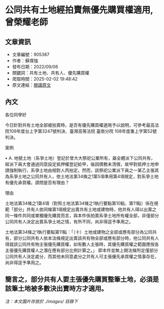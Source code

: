 # 公同共有土地經拍賣無優先購買權適用,曾榮耀老師

## 文章資訊
- 文章編號：905387
- 作者：蘇偉強
- 發布日期：2022/09/06
- 關鍵詞：共有土地、共有人、優先購買權
- 爬取時間：2025-02-02 19:48:42
- 原文連結：[閱讀原文](https://real-estate.get.com.tw/Columns/detail.aspx?no=905387)

## 內文
各位同學好

今日針對共有土地全部被拍賣時，是否有優先購買權適用予以說明，可參考最高法院109年度台上字第3247號判決、臺灣高等法院 臺南分院 108年度重上字第52號判決。

案例

• A. 地號土地（系爭土地）登記於曾大大祭祀公業所有，屬全體派下公同共有，經派下員大會通過同意設定抵押權登記給甲，後因債務未清償，故甲對抵押土地申請強制執行，系爭土地由相對人丙拍定。然而，該祭祀公業派下員之一某乙主張其為系爭土地之公同共有人，依土地法第34條之1第5項準用第4項規定，對系爭土地有優先承買權。請問是否有理由？

理由

土地法第34條之1第4項（對照土地法第34條之1執行要點第10點、第11點）係在規範「部分」共有人依同條第1項規定出賣共有土地或建物時，他共有人得以出賣之同一條件共同或單獨優先購買而言，與本件係拍賣系爭土地所有權全部，非僅部分公同共有人決定出賣系爭土地之情，有所不同，尚非得逕予準用之。

土地法第34條之1執行要點第11點：「（十）土地或建物之全部或應有部分為公同共有，部分公同共有人依本法條規定出賣該共有物全部或應有部分時，他公同共有人得就該公同共有物主張優先購買權，如有數人主張時，其優先購買權之範圍應按各主張優先購買權人之潛在應有部分比例計算之。」 即本件並無上開法條所定僅部分公同共有人決定處分，而其他未同意處分之共有人可主張優先承買權之情事存在，尚非得逕予準用之。

簡言之，部分共有人要主張優先購買整筆土地，必須是該筆土地被多數決出賣時方才適用。
---
*注：本文圖片存放於 ./images/ 目錄下*
